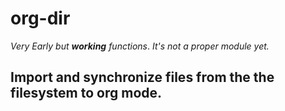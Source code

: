 # org-dir

_Very Early but **working** functions_.
_It's not a proper module yet._

## Import and synchronize files from the the filesystem to org mode.
